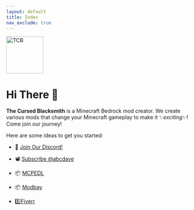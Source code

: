 ```yaml
---
layout: default
title: Index
nav_exclude: true
---
```


<img src="https://avatars.githubusercontent.com/u/81420586?v=4" alt="TCB" style="height: 100px; width:100px;"/>

# Hi There 👋

**The Cursed Blacksmith** is a Minecraft Bedrock mod creator. We create various mods that change your Minecraft gameplay to make it ✨_exciting_✨! Come join our journey!

Here are some ideas to get you started:

- 💬 [Join Our Discord!](https://discord.com/invite/ZeVUDhuwpG)

- 📽️ [Subscribe @abcdave](https://www.youtube.com/@abcdave/videos)

- 📦 [MCPEDL](https://mcpedl.com/user/abcdave/)

- 📦 [Modbay](https://modbay.org/user/abcdave/)

- 5️⃣[Fiverr](https://www.fiverr.com/dave_64)
